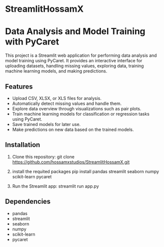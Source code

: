 # StreamlitHossamX
# Data Analysis and Model Training with PyCaret

This project is a Streamlit web application for performing data analysis and model training using PyCaret. It provides an interactive interface for uploading datasets, handling missing values, exploring data, training machine learning models, and making predictions.

## Features

- Upload CSV, XLSX, or XLS files for analysis.
- Automatically detect missing values and handle them.
- Explore data overview through visualizations such as pair plots.
- Train machine learning models for classification or regression tasks using PyCaret.
- Save trained models for later use.
- Make predictions on new data based on the trained models.

## Installation

1. Clone this repository:
   git clone https://github.com/hossamxstudios/StreamlitHossamX.git

2. install the requited packages 
    pip install pandas streamlit seaborn numpy scikit-learn pycaret

3. Run the Streamlit app:
    streamlit run app.py

## Dependencies
- pandas
- streamlit
- seaborn
- numpy
- scikit-learn
- pycaret
